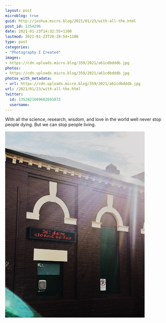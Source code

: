 ```yaml
---
layout: post
microblog: true
guid: http://joshua.micro.blog/2021/01/23/with-all-the.html
post_id: 1254296
date: 2021-01-23T14:32:55+1100
lastmod: 2021-01-23T20:28:54+1100
type: post
categories:
- "Photography I Created"
images:
- https://cdn.uploads.micro.blog/359/2021/a61cdbdddb.jpg
photos:
- https://cdn.uploads.micro.blog/359/2021/a61cdbdddb.jpg
photos_with_metadata:
- url: https://cdn.uploads.micro.blog/359/2021/a61cdbdddb.jpg
url: /2021/01/23/with-all-the.html
twitter:
  id: 1352821609602691072
  username: 
---
```

With all the science, research, wisdom, and love in the world well never stop people dying. But we can stop people living.

<img src="uploads/2021/a61cdbdddb.jpg" width="450" height="600" alt="" />
